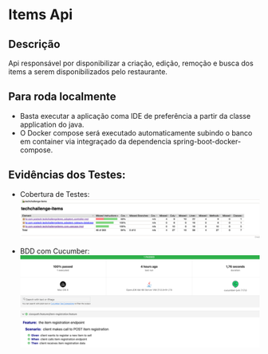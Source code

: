 # Items Api

## Descrição
Api responsável por disponibilizar a criação, edição, remoção e busca dos items a serem disponibilizados pelo restaurante.

## Para roda localmente
- Basta executar a aplicação coma IDE de preferência a partir da classe application do java. 
- O Docker compose será executado automaticamente subindo o banco em container via integraçado da dependencia spring-boot-docker-compose.


## Evidências dos Testes:

- Cobertura de Testes:
![img.png](img.png) 

- BDD com Cucumber:
![img_1.png](img_1.png) 
